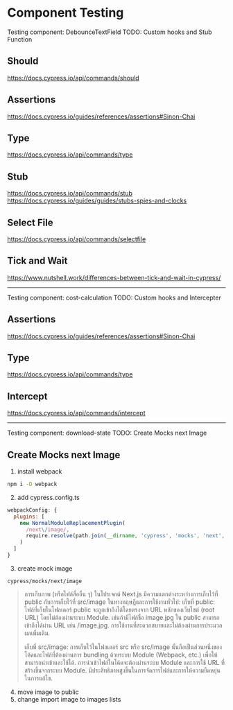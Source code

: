 # Component Testing

Testing component: DebounceTextField
TODO: Custom hooks and Stub Function

## Should

<https://docs.cypress.io/api/commands/should>

## Assertions

<https://docs.cypress.io/guides/references/assertions#Sinon-Chai>

## Type

<https://docs.cypress.io/api/commands/type>

## Stub

<https://docs.cypress.io/api/commands/stub>
<https://docs.cypress.io/guides/guides/stubs-spies-and-clocks>

## Select File

<https://docs.cypress.io/api/commands/selectfile>

## Tick and Wait

<https://www.nutshell.work/differences-between-tick-and-wait-in-cypress/>

---

Testing component: cost-calculation
TODO: Custom hooks and Intercepter

## Assertions

<https://docs.cypress.io/guides/references/assertions#Sinon-Chai>

## Type

<https://docs.cypress.io/api/commands/type>

## Intercept

<https://docs.cypress.io/api/commands/intercept>

---
Testing component: download-state
TODO: Create Mocks next Image

## Create Mocks next Image

1. install webpack

```bash
npm i -D webpack
```

2. add cypress.config.ts

```js
webpackConfig: {
  plugins: [
    new NormalModuleReplacementPlugin(
      /next\/image/,
      require.resolve(path.join(__dirname, 'cypress', 'mocks', 'next', 'image'))
    )
  ]
}
```

3. create mock image

```text
cypress/mocks/next/image
```

> การเก็บภาพ (หรือไฟล์สื่ออื่น ๆ) ในโปรเจกต์ Next.js มีความแตกต่างระหว่างการเก็บไว้ที่ public กับการเก็บไว้ที่ src/image ในทางทฤษฎีและการใช้งานทั่วไป:
> เก็บที่ public:
> ไฟล์ที่เก็บในโฟลเดอร์ public จะถูกเข้าถึงได้โดยตรงจาก URL หลักของเว็บไซต์ (root URL) โดยไม่ต้องผ่านระบบ Module.
> เช่นถ้ามีไฟล์ชื่อ image.jpg ใน public สามารถเข้าถึงได้ผ่าน URL เช่น /image.jpg.
> การใช้งานที่สะดวกสบายและไม่ต้องผ่านการประมวลผลเพิ่มเติม.
>
> เก็บที่ src/image:
> การเก็บไว้ในโฟลเดอร์ src หรือ src/image นั้นถือเป็นส่วนหนึ่งของโค้ดและไฟล์ที่ต้องผ่านการ bundling ด้วยระบบ Module (Webpack, etc.) เพื่อให้สามารถนำเข้าและใช้ได้.
> การนำเข้าไฟล์ในโค้ดจะต้องผ่านระบบ Module และการใช้ URL ที่สร้างขึ้นจากระบบ Module.
> มีประสิทธิภาพสูงขึ้นในการจัดการไฟล์และการให้ความยืดหยุ่นในการแก้ไข.

4. move image to public
5. change import image to images lists
